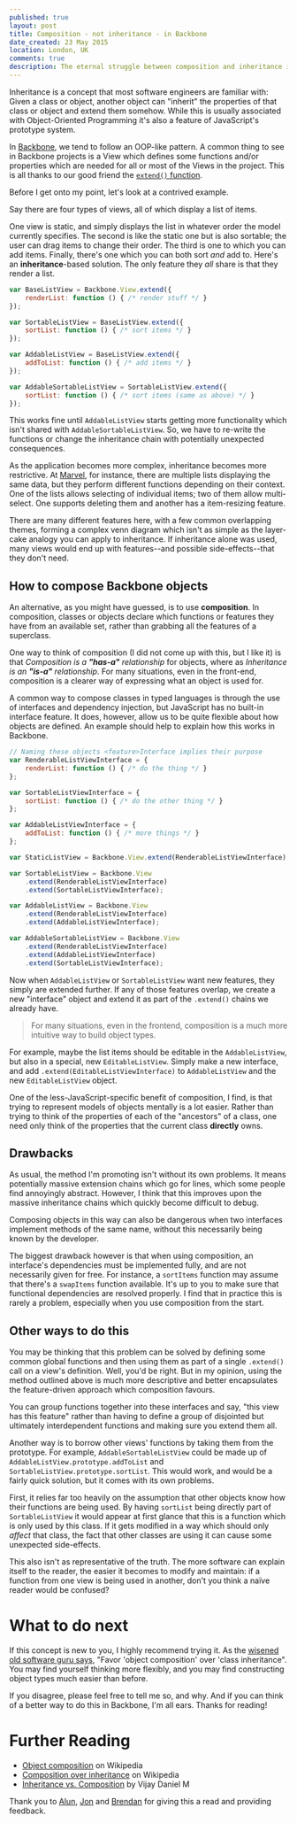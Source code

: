 ```yaml
---
published: true
layout: post
title: Composition - not inheritance - in Backbone
date_created: 23 May 2015
location: London, UK
comments: true
description: The eternal struggle between composition and inheritance is coming to your browser.
---
```


Inheritance is a concept that most software engineers are familiar with: Given a class or object, another object can "inherit" the properties of that class or object and extend them somehow. While this is usually associated with Object-Oriented Programming it's also a feature of JavaScript's prototype system.

In [Backbone](https://backbonejs.org), we tend to follow an OOP-like pattern. A common thing to see in Backbone projects is a View which defines some functions and/or properties which are needed for all or most of the Views in the project. This is all thanks to our good friend the [`extend()` function](http://backbonejs.org/#View-extend).

Before I get onto my point, let's look at a contrived example.

Say there are four types of views, all of which display a list of items.

One view is static, and simply displays the list in whatever order the model currently specifies. The second is like the static one but is also sortable; the user can drag items to change their order. The third is one to which you can add items. Finally, there's one which you can both sort *and* add to. Here's an **inheritance**-based solution. The only feature they *all* share is that they render a list.

```javascript
var BaseListView = Backbone.View.extend({
	renderList: function () { /* render stuff */ }
});

var SortableListView = BaseListView.extend({
	sortList: function () { /* sort items */ }
});

var AddableListView = BaseListView.extend({
	addToList: function () { /* add items */ }
});

var AddableSortableListView = SortableListView.extend({
	sortList: function () { /* sort items (same as above) */ }
});
```

This works fine until `AddableListView` starts getting more functionality which isn't shared with `AddableSortableListView`. So, we have to re-write the functions or change the inheritance chain with potentially unexpected consequences.

As the application becomes more complex, inheritance becomes more restrictive. At [Marvel](http://marvelapp.com), for instance, there are multiple lists displaying the same data, but they perform different functions depending on their context. One of the lists allows selecting of individual items; two of them allow multi-select. One supports deleting them and another has a item-resizing feature.

There are many different features here, with a few common overlapping themes, forming a complex venn diagram which isn't as simple as the layer-cake analogy you can apply to inheritance. If inheritance alone was used, many views would end up with features--and possible side-effects--that they don't need.

## How to compose Backbone objects

An alternative, as you might have guessed, is to use **composition**. In composition, classes or objects declare which functions or features they have from an available set, rather than grabbing all the features of a superclass.

One way to think of composition (I did not come up with this, but I like it) is that *Composition is a **"has-a"** relationship* for objects, where as *Inheritance is an **"is-a"** relationship*. For many situations, even in the front-end, composition is a clearer way of expressing what an object is used for.

A common way to compose classes in typed languages is through the use of interfaces and dependency injection, but JavaScript has no built-in interface feature. It does, however, allow us to be quite flexible about how objects are defined. An example should help to explain how this works in Backbone.

```javascript
// Naming these objects <feature>Interface implies their purpose
var RenderableListViewInterface = {
	renderList: function () { /* do the thing */ }
};

var SortableListViewInterface = {
	sortList: function () { /* do the other thing */ }
};

var AddableListViewInterface = {
	addToList: function () { /* more things */ }
};

var StaticListView = Backbone.View.extend(RenderableListViewInterface);

var SortableListView = Backbone.View
	.extend(RenderableListViewInterface)
	.extend(SortableListViewInterface);

var AddableListView = Backbone.View
	.extend(RenderableListViewInterface)
	.extend(AddableListViewInterface);

var AddableSortableListView = Backbone.View
	.extend(RenderableListViewInterface)
	.extend(AddableListViewInterface)
	.extend(SortableListViewInterface);
```

Now when `AddableListView` or `SortableListView` want new features, they simply are extended further. If any of those features overlap, we create a new "interface" object and extend it as part of the `.extend()` chains we already have.

<blockquote class="large center"><span markdown="1">For many situations, even in the frontend, composition is a much more intuitive way to build object types.</span></blockquote>

For example, maybe the list items should be editable in the `AddableListView`, but also in a special, new `EditableListView`. Simply make a new interface, and add `.extend(EditableListViewInterface)` to `AddableListView` and the new `EditableListView` object.

One of the less-JavaScript-specific benefit of composition, I find, is that trying to represent models of objects mentally is a lot easier. Rather than trying to think of the properties of each of the "ancestors" of a class, one need only think of the properties that the current class **directly** owns.

## Drawbacks

As usual, the method I'm promoting isn't without its own problems. It means potentially massive extension chains which go for lines, which some people find annoyingly abstract. However, I think that this improves upon the massive inheritance chains which quickly become difficult to debug.

Composing objects in this way can also be dangerous when two interfaces implement methods of the same name, without this necessarily being known by the developer.

The biggest drawback however is that when using composition, an interface's dependencies must be implemented fully, and are not necessarily given for free. For instance, a `sortItems` function may assume that there's a `swapItems` function available. It's up to you to make sure that functional dependencies are resolved properly. I find that in practice this is rarely a problem, especially when you use composition from the start.

## Other ways to do this

You may be thinking that this problem can be solved by defining some common global functions and then using them as part of a single `.extend()` call on a view's definition. Well, you'd be right. But in my opinion, using the method outlined above is much more descriptive and better encapsulates the feature-driven approach which composition favours.

You can group functions together into these interfaces and say, "this view has this feature" rather than having to define a group of disjointed but ultimately interdependent functions and making sure you extend them all.

Another way is to borrow other views' functions by taking them from the prototype. For example, `AddableSortableListView` could be made up of `AddableListView.prototype.addToList` and `SortableListView.prototype.sortList`. This would work, and would be a fairly quick solution, but it comes with its own problems.

First, it relies far too heavily on the assumption that other objects know how their functions are being used. By having `sortList` being directly part of `SortableListView` it would appear at first glance that this is a function which is only used by this class. If it gets modified in a way which should only *affect* that class, the fact that other classes are using it can cause some unexpected side-effects.

This also isn't as representative of the truth. The more software can explain itself to the reader, the easier it becomes to modify and maintain: if a function from one view is being used in another, don't you think a naïve reader would be confused?

# What to do next

If this concept is new to you, I highly recommend trying it. As the [wisened old software guru says](https://en.wikipedia.org/wiki/Design_Patterns), "Favor 'object composition' over 'class inheritance". You may find yourself thinking more flexibly, and you may find constructing object types much easier than before.

If you disagree, please feel free to tell me so, and why. And if you can think of a better way to do this in Backbone, I'm all ears. Thanks for reading!

# Further Reading

* [Object composition](https://en.wikipedia.org/wiki/Object_composition) on Wikipedia
* [Composition over inheritance](https://en.wikipedia.org/wiki/Composition_over_inheritance) on Wikipedia
* [Inheritance vs. Composition](http://blog.vijaydaniel.com/2012/02/inheritance-vs-composition-and-software.html) by Vijay Daniel M

Thank you to [Alun](https://twitter.com/4lun), [Jon](https://twitter.com/jonfinerty) and [Brendan](https://twitter.com/oh_moore) for giving this a read and providing feedback.